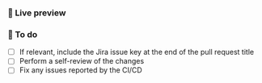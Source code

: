 <!-- Write a description of your changes here:

-   Why are these changes required? What problem do them solve?
-   If the changes fix an open issue, include a link to the issue here -->

### :eyes: Live preview
<!-- URL of the pages changed on the branch preview deployment -->

### :construction: To do
-   [ ] If relevant, include the Jira issue key at the end of the pull request title
-   [ ] Perform a self-review of the changes
-   [ ] Fix any issues reported by the CI/CD
